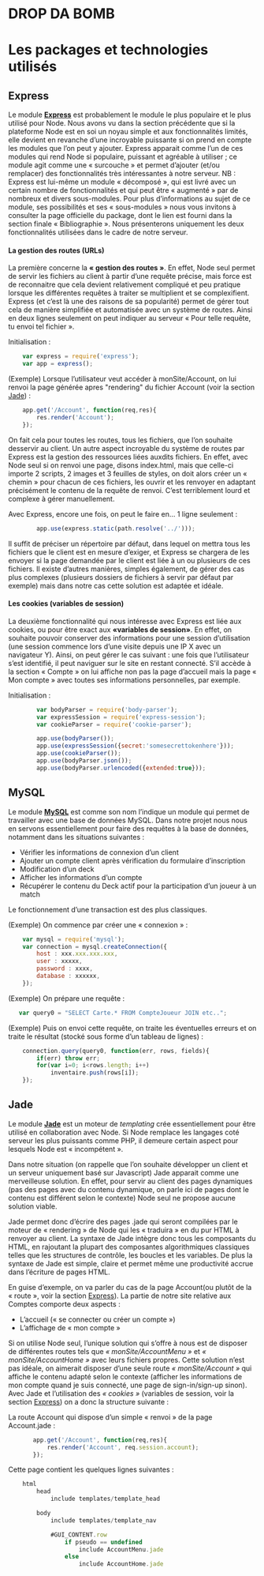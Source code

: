 # DROP DA BOMB

# Les packages et technologies utilisés

## Express 

Le module [**Express**](http://expressjs.com/fr/) est probablement le module le plus populaire et le plus utilisé pour Node. 
Nous avons vu dans la section précédente que si la plateforme Node est en soi un noyau simple et aux fonctionnalités limités, elle devient en revanche d’une incroyable puissante si on prend en compte les modules que l’on peut y ajouter. Express apparait comme l’un de ces modules qui rend Node si populaire, puissant et agréable à utiliser ; ce module agit comme une « surcouche » et permet d’ajouter (et/ou remplacer) des fonctionnalités très intéressantes à notre serveur. 
NB : Express est lui-même un module « décomposé », qui est livré avec un certain nombre de fonctionnalités et qui peut être « augmenté » par de nombreux et divers sous-modules. Pour plus d’informations au sujet de ce module, ses possibilités et ses « sous-modules » nous vous invitons à consulter la page officielle du package, dont le lien est fourni dans la section finale « Bibliographie ». 
Nous présenterons uniquement les deux fonctionnalités utilisées dans le cadre de notre serveur. 

#### La gestion des routes (URLs)
La première concerne la **« gestion des routes »**. En effet, Node seul permet de servir les fichiers au client à partir d’une requête précise, mais force est de reconnaitre que cela devient relativement compliqué et peu pratique lorsque les différentes requêtes à traiter se multiplient et se complexifient. Express (et c’est là une des raisons de sa popularité) permet de gérer tout cela de manière simplifiée et automatisée avec un système de routes. 
Ainsi en deux lignes seulement on peut indiquer au serveur « Pour telle requête, tu envoi tel fichier ».

Initialisation : 

``` javascript
    var express = require('express');
    var app = express();
```

(Exemple) Lorsque l’utilisateur veut accéder à monSite/Account, on lui renvoi la page générée apres "rendering" du fichier Account (voir la section [Jade](#jade)) :

``` javascript
    app.get('/Account', function(req,res){
        res.render('Account');
    });
```

 On fait cela pour toutes les routes, tous les fichiers, que l’on souhaite desservir au client.
Un autre aspect incroyable du système de routes par Express est la gestion des ressources liées auxdits fichiers. En effet, avec Node seul si on renvoi une page, disons index.html, mais que celle-ci importe 2 scripts, 2 images et 3 feuilles de styles, on doit alors créer un « chemin » pour chacun de ces fichiers, les ouvrir et les renvoyer en adaptant précisément le contenu de la requête de renvoi. 
    C’est terriblement lourd et complexe à gérer manuellement.

Avec Express, encore une fois, on peut le faire en… 1 ligne seulement : 

``` javascript
        app.use(express.static(path.resolve('../')));
```

Il suffit de préciser un répertoire par défaut, dans lequel on mettra tous les fichiers que le client est en mesure d’exiger, et Express se chargera de les envoyer si la page demandée par le client est liée à un ou plusieurs de ces fichiers.
Il existe d’autres manières, simples également, de gérer des cas plus complexes (plusieurs dossiers de fichiers à servir par défaut par exemple) mais dans notre cas cette solution est adaptée et idéale.

#### Les cookies (variables de session)
La deuxième fonctionnalité qui nous intéresse avec Express est liée aux cookies, ou pour être exact aux **«variables de session»**. En effet, on souhaite pouvoir conserver des informations pour une session d’utilisation (une session commence lors d’une visite depuis une IP X avec un navigateur Y). 
Ainsi, on peut gérer le cas suivant : une fois que l’utilisateur s’est identifié, il peut naviguer sur le site en restant connecté. S’il accède à la section « Compte » on lui affiche non pas la page d’accueil mais la page « Mon compte » avec toutes ses informations personnelles, par exemple.  

Initialisation : 
``` javascript
        var bodyParser = require('body-parser');
        var expressSession = require('express-session');
        var cookieParser = require('cookie-parser');

        app.use(bodyParser());
        app.use(expressSession({secret:'somesecrettokenhere'}));
        app.use(cookieParser());
        app.use(bodyParser.json());
        app.use(bodyParser.urlencoded({extended:true}));
```


## MySQL

Le module [**MySQL**](https://www.npmjs.com/package/mysql) est comme son nom l’indique un module qui permet de travailler avec une base de données MySQL.
Dans notre projet nous nous en servons essentiellement pour faire des requêtes à la base de données, notamment dans les situations suivantes : 
-	Vérifier les informations de connexion d’un client
-	Ajouter un compte client après vérification du formulaire d’inscription
-	Modification d’un deck 
-	Afficher les informations d’un compte 
-	Récupérer le contenu du Deck actif pour la participation d’un joueur à un match

Le fonctionnement d’une transaction est des plus classiques.

(Exemple) On commence par créer une « connexion » : 

``` javascript
    var mysql = require('mysql');
    var connection = mysql.createConnection({
        host : xxx.xxx.xxx.xxx,
        user : xxxxx,
        password : xxxx,
        database : xxxxxx,
    });
```

(Exemple) On prépare une requête : 

``` javascript
   var query0 = "SELECT Carte.* FROM CompteJoueur JOIN etc..";
```

(Exemple) Puis on envoi cette requête, on traite les éventuelles erreurs et on traite le résultat (stocké sous forme d’un tableau de lignes) :

``` javascript
    connection.query(query0, function(err, rows, fields){
        if(err) throw err;
        for(var i=0; i<rows.length; i++)
            inventaire.push(rows[i]);
    });
```


## Jade


Le module [**Jade**](https://www.npmjs.com/package/jade) est un moteur de *templating* crée essentiellement pour être utilisé en collaboration avec Node. Si Node remplace les langages coté serveur les plus puissants comme PHP, il demeure certain aspect pour lesquels Node est « incompétent ». 

Dans notre situation (on rappelle que l’on souhaite développer un client et un serveur uniquement basé sur Javascript) Jade apparait comme une merveilleuse solution. En effet, pour servir au client des pages dynamiques (pas des pages avec du contenu dynamique, on parle ici de pages dont le contenu est différent selon le contexte) Node seul ne propose aucune solution viable. 

Jade permet donc d’écrire des pages .jade qui seront compilées par le moteur de « rendering » de Node qui les « traduira » en du pur HTML à renvoyer au client. La syntaxe de Jade intègre donc tous les composants du HTML, en rajoutant la plupart des composantes algorithmiques classiques telles que les structures de contrôle, les boucles et les variables. De plus la syntaxe de Jade est simple, claire et permet même une productivité accrue dans l’écriture de pages HTML. 

En guise d’exemple, on va parler du cas de la page Account(ou plutôt de la « route », voir la section [Express](#express)). La partie de notre site relative aux Comptes comporte deux aspects :
-	L’accueil (« se connecter ou créer un compte »)
-	L’affichage de « mon compte »

Si on utilise Node seul, l’unique solution qui s’offre à nous est de disposer de différentes routes tels que *« monSite/AccountMenu »* et *« monSite/AccountHome »* avec leurs fichiers propres.
Cette solution n’est pas idéale, on aimerait disposer d’une seule route *« monSite/Account »* qui affiche le contenu adapté selon le contexte (afficher les informations de mon compte quand je suis connecté, une page de sign-in/sign-up sinon). 
Avec Jade et l’utilisation des *« cookies »* (variables de session, voir la section [Express](#express)) on a donc la structure suivante : 

La route Account qui dispose d’un simple « renvoi » de la page Account.jade : 

``` javascript
       app.get('/Account', function(req,res){
           res.render('Account', req.session.account);
       });
```

Cette page contient les quelques lignes suivantes : 

``` javascript
    html
        head
            include templates/template_head

        body
            include templates/template_nav

            #GUI_CONTENT.row
                if pseudo == undefined
                    include AccountMenu.jade
                else
                    include AccountHome.jade
``` 